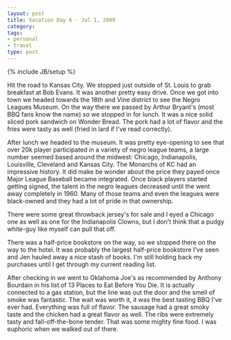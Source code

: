 ```yaml
---
layout: post
title: Vacation Day 6 - Jul 1, 2009
category: 
tags: 
- personal
- travel
type: post
---
```

{% include JB/setup %}
 
Hit the road to Kansas City. We stopped just outside of St. Louis to grab breakfast at Bob Evans. It was another pretty easy drive.  Once we got into town we headed towards the 18th and Vine district to see the Negro Leagues Museum.  On the way there we passed by Arthur Bryant's (most BBQ fans know the name) so we stopped in for lunch. It was a nice solid sliced pork sandwich on Wonder Bread. The pork had a lot of flavor and the fries were tasty as well (fried in lard if I've read correctly). 

After lunch we headed to the museum.  It was pretty eye-opening to see that over 20k player participated in a variety of negro league teams, a large number seemed based around the midwest: Chicago, Indianapolis, Louisville, Cleveland and Kansas City. The Monarchs of KC had an impressive history. It did make be wonder about the price they payed once Major League Baseball became integrated. Once black players started getting signed, the talent in the negro leagues decreased until the went away completely in 1960. Many of those teams and even the leagues were black-owned and they had a lot of pride in that ownership. 

There were some great throwback jersey's for sale and I eyed a Chicago one as well as one for the Indianapolis Clowns, but I don't think that a pudgy white-guy like myself can pull that off. 

There was a half-price bookstore on the way, so we stopped there on the way to the hotel. It was probably the largest half-price bookstore I've seen and Jen hauled away a nice stash of books. I'm still holding back my purchases until I get through my current reading list. 

After checking in we went to Oklahoma Joe's as recommended by Anthony Bourdain in his list of 13 Places to Eat Before You Die. It is actually connected to a gas station, but the line was out the door and the smell of smoke was fantastic. The wait was worth it, it was the best tasting BBQ I've ever had.  Everything was full of flavor. The sausage had a great smoky taste and the chicken had a great flavor as well. The ribs were extremely tasty and fall-off-the-bone tender.  That was some mighty fine food.  I was euphoric when we walked out of there. 
